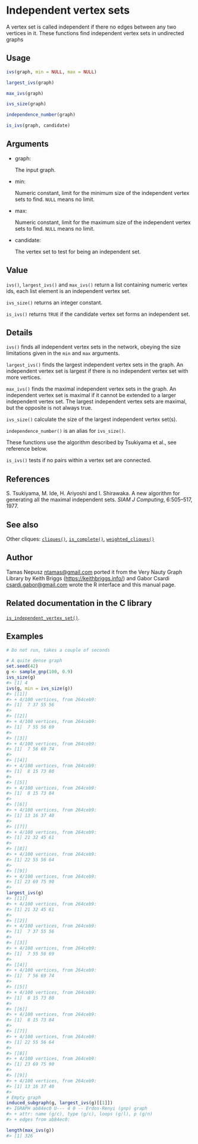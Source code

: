 # Independent vertex sets

A vertex set is called independent if there no edges between any two
vertices in it. These functions find independent vertex sets in
undirected graphs

## Usage

``` r
ivs(graph, min = NULL, max = NULL)

largest_ivs(graph)

max_ivs(graph)

ivs_size(graph)

independence_number(graph)

is_ivs(graph, candidate)
```

## Arguments

- graph:

  The input graph.

- min:

  Numeric constant, limit for the minimum size of the independent vertex
  sets to find. `NULL` means no limit.

- max:

  Numeric constant, limit for the maximum size of the independent vertex
  sets to find. `NULL` means no limit.

- candidate:

  The vertex set to test for being an independent set.

## Value

`ivs()`, `largest_ivs()` and `max_ivs()` return a list containing
numeric vertex ids, each list element is an independent vertex set.

`ivs_size()` returns an integer constant.

`is_ivs()` returns `TRUE` if the candidate vertex set forms an
independent set.

## Details

`ivs()` finds all independent vertex sets in the network, obeying the
size limitations given in the `min` and `max` arguments.

`largest_ivs()` finds the largest independent vertex sets in the graph.
An independent vertex set is largest if there is no independent vertex
set with more vertices.

`max_ivs()` finds the maximal independent vertex sets in the graph. An
independent vertex set is maximal if it cannot be extended to a larger
independent vertex set. The largest independent vertex sets are maximal,
but the opposite is not always true.

`ivs_size()` calculate the size of the largest independent vertex
set(s).

`independence_number()` is an alias for `ivs_size()`.

These functions use the algorithm described by Tsukiyama et al., see
reference below.

`is_ivs()` tests if no pairs within a vertex set are connected.

## References

S. Tsukiyama, M. Ide, H. Ariyoshi and I. Shirawaka. A new algorithm for
generating all the maximal independent sets. *SIAM J Computing*,
6:505–517, 1977.

## See also

Other cliques: [`cliques()`](https://r.igraph.org/reference/cliques.md),
[`is_complete()`](https://r.igraph.org/reference/is_complete.md),
[`weighted_cliques()`](https://r.igraph.org/reference/weighted_cliques.md)

## Author

Tamas Nepusz <ntamas@gmail.com> ported it from the Very Nauty Graph
Library by Keith Briggs (<https://keithbriggs.info/>) and Gabor Csardi
<csardi.gabor@gmail.com> wrote the R interface and this manual page.

## Related documentation in the C library

[`is_independent_vertex_set()`](https://igraph.org/c/html/latest/igraph-Cliques.html#igraph_is_independent_vertex_set).

## Examples

``` r
# Do not run, takes a couple of seconds

# A quite dense graph
set.seed(42)
g <- sample_gnp(100, 0.9)
ivs_size(g)
#> [1] 4
ivs(g, min = ivs_size(g))
#> [[1]]
#> + 4/100 vertices, from 264ceb9:
#> [1]  7 37 55 56
#> 
#> [[2]]
#> + 4/100 vertices, from 264ceb9:
#> [1]  7 55 56 69
#> 
#> [[3]]
#> + 4/100 vertices, from 264ceb9:
#> [1]  7 56 69 74
#> 
#> [[4]]
#> + 4/100 vertices, from 264ceb9:
#> [1]  8 15 73 80
#> 
#> [[5]]
#> + 4/100 vertices, from 264ceb9:
#> [1]  8 15 73 84
#> 
#> [[6]]
#> + 4/100 vertices, from 264ceb9:
#> [1] 13 16 37 40
#> 
#> [[7]]
#> + 4/100 vertices, from 264ceb9:
#> [1] 21 32 45 61
#> 
#> [[8]]
#> + 4/100 vertices, from 264ceb9:
#> [1] 22 55 56 64
#> 
#> [[9]]
#> + 4/100 vertices, from 264ceb9:
#> [1] 23 69 75 90
#> 
largest_ivs(g)
#> [[1]]
#> + 4/100 vertices, from 264ceb9:
#> [1] 21 32 45 61
#> 
#> [[2]]
#> + 4/100 vertices, from 264ceb9:
#> [1]  7 37 55 56
#> 
#> [[3]]
#> + 4/100 vertices, from 264ceb9:
#> [1]  7 55 56 69
#> 
#> [[4]]
#> + 4/100 vertices, from 264ceb9:
#> [1]  7 56 69 74
#> 
#> [[5]]
#> + 4/100 vertices, from 264ceb9:
#> [1]  8 15 73 80
#> 
#> [[6]]
#> + 4/100 vertices, from 264ceb9:
#> [1]  8 15 73 84
#> 
#> [[7]]
#> + 4/100 vertices, from 264ceb9:
#> [1] 22 55 56 64
#> 
#> [[8]]
#> + 4/100 vertices, from 264ceb9:
#> [1] 23 69 75 90
#> 
#> [[9]]
#> + 4/100 vertices, from 264ceb9:
#> [1] 13 16 37 40
#> 
# Empty graph
induced_subgraph(g, largest_ivs(g)[[1]])
#> IGRAPH ab84ec0 U--- 4 0 -- Erdos-Renyi (gnp) graph
#> + attr: name (g/c), type (g/c), loops (g/l), p (g/n)
#> + edges from ab84ec0:

length(max_ivs(g))
#> [1] 326
```
